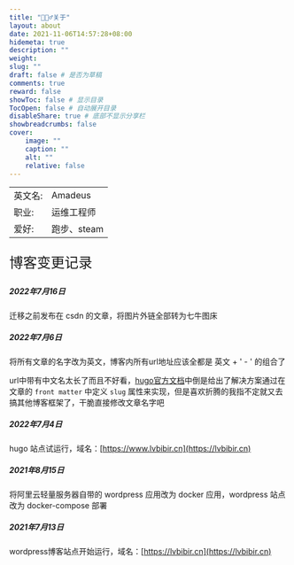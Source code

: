 ```yaml
---
title: "🙋🏻‍♂️关于"
layout: about
date: 2021-11-06T14:57:28+08:00
hidemeta: true
description: ""
weight:
slug: ""
draft: false # 是否为草稿
comments: true
reward: false
showToc: false # 显示目录
TocOpen: false # 自动展开目录
disableShare: true # 底部不显示分享栏
showbreadcrumbs: false
cover:
    image: ""
    caption: ""
    alt: ""
    relative: false
---
```



|           |                    |
| --------- | ------------------ |
| 英文名:   | Amadeus            |
| 职业:     | 运维工程师         |
| 爱好:     | 跑步、steam        |

<p style="font-size: 25px;">博客变更记录</p>

##### 2022年7月16日
迁移之前发布在 csdn 的文章，将图片外链全部转为七牛图床

##### 2022年7月6日
将所有文章的名字改为英文，博客内所有url地址应该全都是 英文 +  \' - \' 的组合了

url中带有中文名太长了而且不好看，[hugo官方文档](https://gohugo.io/content-management/urls/)中倒是给出了解决方案通过在文章的 `front matter` 中定义 `slug` 属性来实现，但是喜欢折腾的我指不定就又去搞其他博客框架了，干脆直接修改文章名字吧


##### 2022年7月4日
hugo 站点试运行，域名：[https://www.lvbibir.cn](https://lvbibir.cn)

##### 2021年8月15日
将阿里云轻量服务器自带的 wordpress 应用改为 docker 应用，wordpress 站点改为 docker-compose 部署

##### 2021年7月13日
wordpress博客站点开始运行，域名：[https://lvbibir.cn](https://lvbibir.cn)